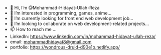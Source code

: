 - 👋 Hi, I’m @Mohammad-Hidayat-Ullah-Reza
- 👀 I’m interested in programming, games, anime...
- 🌱 I’m currently looking for front end web development job...
- 💞️ I’m looking to collaborate on web development-related projects...
- 📫 How to reach me ...
- LinkedIn: https://www.linkedin.com/in/mohammad-hidayat-ullah-reza/
- email: mohammadhidayat8@gmail.com
- portfolio: https://wondrous-druid-d90e1b.netlify.app/
